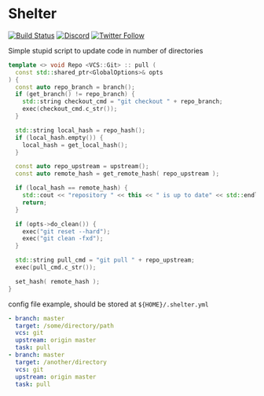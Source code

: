 # Shelter

[![Build Status](https://github.com/Qeenon/Shelter/actions/workflows/cmake.yml/badge.svg)](https://github.com/Qeenon/Shelter/actions/workflows/cmake.yml)
[![Discord](https://img.shields.io/discord/611822838831251466?label=Discord&color=pink)](https://discord.gg/GdzjVvD)
[![Twitter Follow](https://img.shields.io/twitter/follow/Qeenon.svg?style=social)](https://twitter.com/Qeenon)

Simple stupid script to update code in number of directories

```cpp
template <> void Repo <VCS::Git> :: pull (
  const std::shared_ptr<GlobalOptions>& opts
) {
  const auto repo_branch = branch();
  if (get_branch() != repo_branch) {
    std::string checkout_cmd = "git checkout " + repo_branch;
    exec(checkout_cmd.c_str());
  }

  std::string local_hash = repo_hash();
  if (local_hash.empty()) {
    local_hash = get_local_hash();
  }

  const auto repo_upstream = upstream();
  const auto remote_hash = get_remote_hash( repo_upstream );

  if (local_hash == remote_hash) {
    std::cout << "repository " << this << " is up to date" << std::endl;
    return;
  }

  if (opts->do_clean()) {
    exec("git reset --hard");
    exec("git clean -fxd");
  }

  std::string pull_cmd = "git pull " + repo_upstream;
  exec(pull_cmd.c_str());

  set_hash( remote_hash );
}
```

config file example, should be stored at `${HOME}/.shelter.yml`

```yaml
- branch: master
  target: /some/directory/path
  vcs: git
  upstream: origin master
  task: pull
- branch: master
  target: /another/directory
  vcs: git
  upstream: origin master
  task: pull
```
